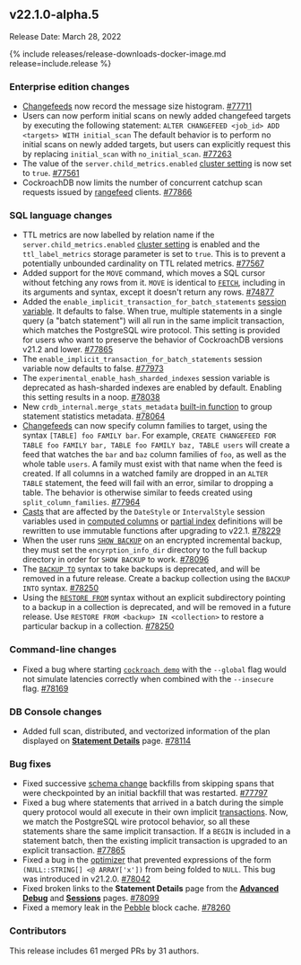 ## v22.1.0-alpha.5

Release Date: March 28, 2022

{% include releases/release-downloads-docker-image.md release=include.release %}

<h3 id="v22-1-0-alpha-5-enterprise-edition-changes">Enterprise edition changes</h3>

- [Changefeeds](../v22.1/use-changefeeds.html) now record the message size histogram. [#77711][#77711]
- Users can now perform initial scans on newly added changefeed targets by executing the following statement:  `ALTER CHANGEFEED <job_id> ADD <targets> WITH initial_scan`
    The default behavior is to perform no initial scans on newly added targets, but users can explicitly request this by replacing `initial_scan` with `no_initial_scan`. [#77263][#77263]
- The value of the `server.child_metrics.enabled` [cluster setting](../v22.1/cluster-settings.html) is now set to `true`. [#77561][#77561]
- CockroachDB now limits the number of concurrent catchup scan requests issued by [rangefeed](../v22.1/use-changefeeds.html#enable-rangefeeds) clients. [#77866][#77866]

<h3 id="v22-1-0-alpha-5-sql-language-changes">SQL language changes</h3>

- TTL metrics are now labelled by relation name if the `server.child_metrics.enabled` [cluster setting](../v22.1/cluster-settings.html) is enabled and the `ttl_label_metrics` storage parameter is set to `true`. This is to prevent a potentially unbounded cardinality on TTL related metrics. [#77567][#77567]
- Added support for the `MOVE` command, which moves a SQL cursor without fetching any rows from it. `MOVE` is identical to [`FETCH`](../v22.1/limit-offset.html), including in its arguments and syntax, except it doesn't return any rows. [#74877][#74877]
- Added the `enable_implicit_transaction_for_batch_statements` [session variable](../v22.1/set-vars.html). It defaults to false. When true, multiple statements in a single query (a "batch statement") will all run in the same implicit transaction, which matches the PostgreSQL wire protocol. This setting is provided for users who want to preserve the behavior of CockroachDB versions v21.2 and lower. [#77865][#77865]
- The `enable_implicit_transaction_for_batch_statements` session variable now defaults to false. [#77973][#77973]
- The `experimental_enable_hash_sharded_indexes` session variable is deprecated as hash-sharded indexes are enabled by default. Enabling this setting results in a noop. [#78038][#78038]
- New `crdb_internal.merge_stats_metadata` [built-in function](../v22.1/functions-and-operators.html#built-in-functions) to group statement statistics metadata. [#78064][#78064]
- [Changefeeds](../v22.1/use-changefeeds.html) can now specify column families to target, using the syntax `[TABLE] foo FAMILY bar`. For example, `CREATE CHANGEFEED FOR TABLE foo FAMILY bar, TABLE foo FAMILY baz, TABLE users` will create a feed that watches the `bar` and `baz` column families of `foo`, as well as the whole table `users`. A family must exist with that name when the feed is created. If all columns in a watched family are dropped in an `ALTER TABLE` statement, the feed will fail with an error, similar to dropping a table. The behavior is otherwise similar to feeds created using `split_column_families`. [#77964][#77964]
- [Casts](../v22.1/data-types.html#data-type-conversions-and-casts) that are affected by the `DateStyle` or `IntervalStyle` session variables used in [computed columns](../v22.1/computed-columns.html) or [partial index](../v22.1/partial-indexes.html) definitions will be rewritten to use immutable functions after upgrading to v22.1. [#78229][#78229]
- When the user runs [`SHOW BACKUP`](../v22.1/show-backup.html) on an encrypted incremental backup, they must set the `encyrption_info_dir` directory to the full backup directory in order for `SHOW BACKUP` to work. [#78096][#78096]
- The [`BACKUP TO`](../v22.1/backup.html) syntax to take backups is deprecated, and will be removed in a future release. Create a backup collection using the `BACKUP INTO` syntax. [#78250][#78250]
- Using the [`RESTORE FROM`](../v22.1/restore.html) syntax without an explicit subdirectory pointing to a backup in a collection is deprecated, and will be removed in a future release. Use `RESTORE FROM <backup> IN <collection>` to restore a particular backup in a collection. [#78250][#78250]

<h3 id="v22-1-0-alpha-5-command-line-changes">Command-line changes</h3>

- Fixed a bug where starting [`cockroach demo`](../v22.1/cockroach-demo.html) with the `--global` flag would not simulate latencies correctly when combined with the `--insecure` flag. [#78169][#78169]

<h3 id="v22-1-0-alpha-5-db-console-changes">DB Console changes</h3>

- Added full scan, distributed, and vectorized information of the plan displayed on [**Statement Details**](../v22.1/ui-statements-page.html#statement-details-page) page. [#78114][#78114]

<h3 id="v22-1-0-alpha-5-bug-fixes">Bug fixes</h3>

- Fixed successive [schema change](../v22.1/online-schema-changes.html) backfills from skipping spans that were checkpointed by an initial backfill that was restarted. [#77797][#77797]
- Fixed a bug where statements that arrived in a batch during the simple query protocol would all execute in their own implicit [transactions](../v22.1/transactions.html). Now, we match the PostgreSQL wire protocol behavior, so all these statements share the same implicit transaction. If a `BEGIN` is included in a statement batch, then the existing implicit transaction is upgraded to an explicit transaction. [#77865][#77865]
- Fixed a bug in the [optimizer](../v22.1/cost-based-optimizer.html) that prevented expressions of the form `(NULL::STRING[] <@ ARRAY['x'])` from being folded to `NULL`. This bug was introduced in v21.2.0. [#78042][#78042]
- Fixed broken links to the **Statement Details** page from the [**Advanced Debug**](../v22.1/ui-debug-pages.html) and [**Sessions**](../v22.1/ui-sessions-page.html) pages. [#78099][#78099]
- Fixed a memory leak in the [Pebble](../v22.1/architecture/storage-layer.html#pebble) block cache. [#78260][#78260]

<h3 id="v22-1-0-alpha-5-contributors">Contributors</h3>

This release includes 61 merged PRs by 31 authors.

[#74877]: https://github.com/cockroachdb/cockroach/pull/74877
[#77263]: https://github.com/cockroachdb/cockroach/pull/77263
[#77561]: https://github.com/cockroachdb/cockroach/pull/77561
[#77567]: https://github.com/cockroachdb/cockroach/pull/77567
[#77711]: https://github.com/cockroachdb/cockroach/pull/77711
[#77797]: https://github.com/cockroachdb/cockroach/pull/77797
[#77865]: https://github.com/cockroachdb/cockroach/pull/77865
[#77866]: https://github.com/cockroachdb/cockroach/pull/77866
[#77964]: https://github.com/cockroachdb/cockroach/pull/77964
[#77973]: https://github.com/cockroachdb/cockroach/pull/77973
[#78038]: https://github.com/cockroachdb/cockroach/pull/78038
[#78042]: https://github.com/cockroachdb/cockroach/pull/78042
[#78064]: https://github.com/cockroachdb/cockroach/pull/78064
[#78096]: https://github.com/cockroachdb/cockroach/pull/78096
[#78099]: https://github.com/cockroachdb/cockroach/pull/78099
[#78114]: https://github.com/cockroachdb/cockroach/pull/78114
[#78169]: https://github.com/cockroachdb/cockroach/pull/78169
[#78229]: https://github.com/cockroachdb/cockroach/pull/78229
[#78249]: https://github.com/cockroachdb/cockroach/pull/78249
[#78250]: https://github.com/cockroachdb/cockroach/pull/78250
[#78260]: https://github.com/cockroachdb/cockroach/pull/78260

